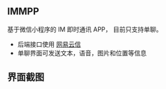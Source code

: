 ## IMMPP

基于微信小程序的 IM 即时通讯 APP， 目前只支持单聊。

- 后端接口使用 [网易云信](https://doc.yunxin.163.com/TM5MzM5Njk/docs/jk3MzY2MTI?platform=server)
- 单聊界面可发送文本，语音，图片和位置等信息

## 界面截图
